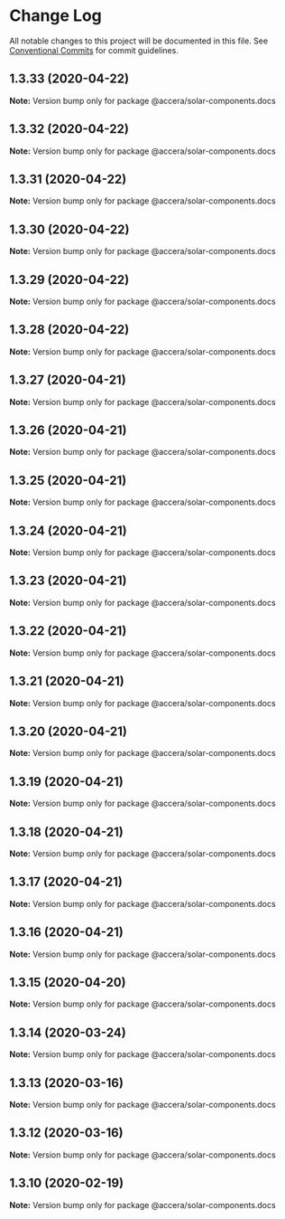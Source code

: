 # Change Log

All notable changes to this project will be documented in this file.
See [Conventional Commits](https://conventionalcommits.org) for commit guidelines.

## 1.3.33 (2020-04-22)

**Note:** Version bump only for package @accera/solar-components.docs





## 1.3.32 (2020-04-22)

**Note:** Version bump only for package @accera/solar-components.docs





## 1.3.31 (2020-04-22)

**Note:** Version bump only for package @accera/solar-components.docs





## 1.3.30 (2020-04-22)

**Note:** Version bump only for package @accera/solar-components.docs





## 1.3.29 (2020-04-22)

**Note:** Version bump only for package @accera/solar-components.docs





## 1.3.28 (2020-04-22)

**Note:** Version bump only for package @accera/solar-components.docs





## 1.3.27 (2020-04-21)

**Note:** Version bump only for package @accera/solar-components.docs





## 1.3.26 (2020-04-21)

**Note:** Version bump only for package @accera/solar-components.docs





## 1.3.25 (2020-04-21)

**Note:** Version bump only for package @accera/solar-components.docs





## 1.3.24 (2020-04-21)

**Note:** Version bump only for package @accera/solar-components.docs





## 1.3.23 (2020-04-21)

**Note:** Version bump only for package @accera/solar-components.docs





## 1.3.22 (2020-04-21)

**Note:** Version bump only for package @accera/solar-components.docs





## 1.3.21 (2020-04-21)

**Note:** Version bump only for package @accera/solar-components.docs





## 1.3.20 (2020-04-21)

**Note:** Version bump only for package @accera/solar-components.docs





## 1.3.19 (2020-04-21)

**Note:** Version bump only for package @accera/solar-components.docs





## 1.3.18 (2020-04-21)

**Note:** Version bump only for package @accera/solar-components.docs





## 1.3.17 (2020-04-21)

**Note:** Version bump only for package @accera/solar-components.docs





## 1.3.16 (2020-04-21)

**Note:** Version bump only for package @accera/solar-components.docs





## 1.3.15 (2020-04-20)

**Note:** Version bump only for package @accera/solar-components.docs





## 1.3.14 (2020-03-24)

**Note:** Version bump only for package @accera/solar-components.docs





## 1.3.13 (2020-03-16)

**Note:** Version bump only for package @accera/solar-components.docs





## 1.3.12 (2020-03-16)

**Note:** Version bump only for package @accera/solar-components.docs





## 1.3.10 (2020-02-19)

**Note:** Version bump only for package @accera/solar-components.docs
